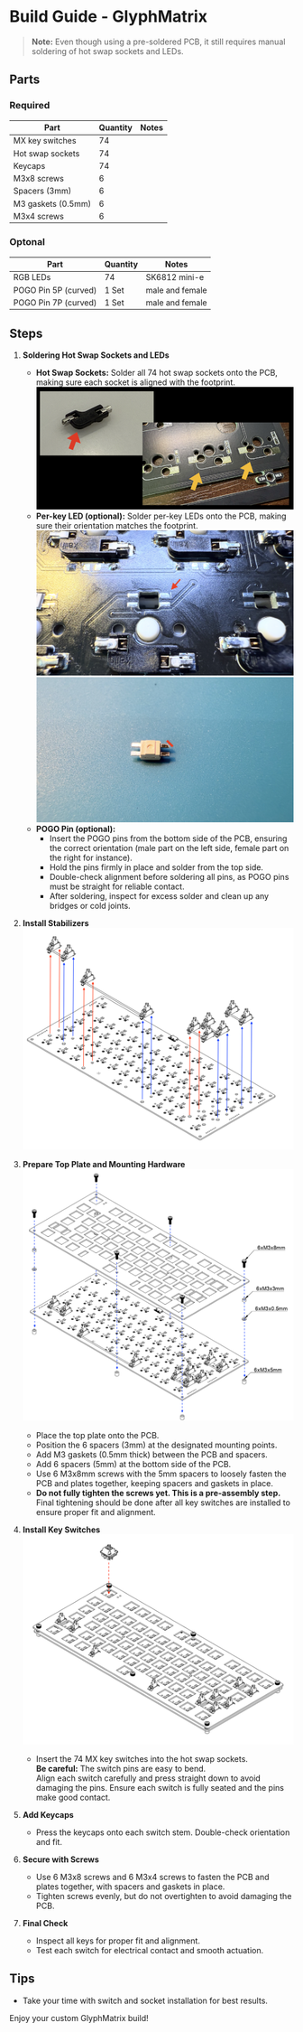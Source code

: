 # Build Guide - GlyphMatrix

> **Note:** Even though using a pre-soldered PCB, it still requires manual soldering of hot swap sockets and LEDs.

## Parts
### Required
| Part                | Quantity | Notes                |
|---------------------|----------|----------------------|
| MX key switches     | 74       |                      |
| Hot swap sockets    | 74       |                      |
| Keycaps             | 74       |                      |
| M3x8 screws         | 6        |                      |
| Spacers (3mm)       | 6        |                      |
| M3 gaskets (0.5mm)  | 6        |                      |
| M3x4 screws         | 6        |                      |

### Optonal
| Part                | Quantity | Notes                |
|---------------------|----------|----------------------|
| RGB LEDs            | 74       | SK6812 mini-e        |
| POGO Pin 5P (curved)| 1 Set    | male and female      |
| POGO Pin 7P (curved)| 1 Set    | male and female      |

## Steps

1. **Soldering Hot Swap Sockets and LEDs**
   - **Hot Swap Sockets:** Solder all 74 hot swap sockets onto the PCB, making sure each socket is aligned with the footprint.
     ![](../img/hotswap-socket-orientation.png)
   - **Per-key LED (optional):** Solder per-key LEDs onto the PCB, making sure their orientation matches the footprint.
     ![](../img/led-footprint.png)
     ![](../img/led.png)
   - **POGO Pin (optional):**
     - Insert the POGO pins from the bottom side of the PCB, ensuring the correct orientation (male part on the left side, female part on the right for instance).
     - Hold the pins firmly in place and solder from the top side.
     - Double-check alignment before soldering all pins, as POGO pins must be straight for reliable contact.
     - After soldering, inspect for excess solder and clean up any bridges or cold joints.

1. **Install Stabilizers**
     ![](../img/stabilizers.png)

1. **Prepare Top Plate and Mounting Hardware**
   ![](../img/assemble-top-plate.png)

   - Place the top plate onto the PCB.
   - Position the 6 spacers (3mm) at the designated mounting points.
   - Add M3 gaskets (0.5mm thick) between the PCB and spacers.
   - Add 6 spacers (5mm) at the bottom side of the PCB.
   - Use 6 M3x8mm screws with the 5mm spacers to loosely fasten the PCB and plates together, keeping spacers and gaskets in place.
   - **Do not fully tighten the screws yet. This is a pre-assembly step.** Final tightening should be done after all key switches are installed to ensure proper fit and alignment.

1. **Install Key Switches**
   ![](../img/keyswitch.png)
   - Insert the 74 MX key switches into the hot swap sockets.<br>**Be careful:** The switch pins are easy to bend.<br>Align each switch carefully and press straight down to avoid damaging the pins. Ensure each switch is fully seated and the pins make good contact.

1. **Add Keycaps**
   - Press the keycaps onto each switch stem. Double-check orientation and fit.

1. **Secure with Screws**
   - Use 6 M3x8 screws and 6 M3x4 screws to fasten the PCB and plates together, with spacers and gaskets in place.
   - Tighten screws evenly, but do not overtighten to avoid damaging the PCB.

1. **Final Check**
   - Inspect all keys for proper fit and alignment.
   - Test each switch for electrical contact and smooth actuation.

## Tips
- Take your time with switch and socket installation for best results.

Enjoy your custom GlyphMatrix build!

